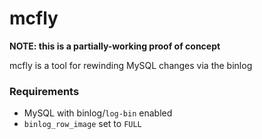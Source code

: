# mcfly

**NOTE: this is a partially-working proof of concept**

mcfly is a tool for rewinding MySQL changes via the binlog


### Requirements

- MySQL with binlog/`log-bin` enabled
- `binlog_row_image` set to `FULL`
